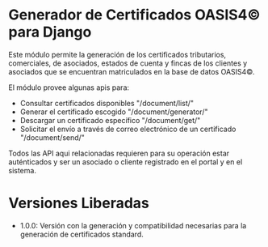 # Generador de Certificados OASIS4© para Django

Este módulo permite la generación de los certificados tributarios, comerciales, de asociados, estados de cuenta y fincas
de los clientes y asociados que se encuentran matriculados en la base de datos OASIS4©.

El módulo provee algunas apis para:

* Consultar certificados disponibles "/document/list/"
* Generar el certificado escogido "/document/generator/"
* Descargar un certificado específico "/document/get/"
* Solicitar el envío a través de correo electrónico de un certificado "/document/send/"

Todos las API aqui relacionadas requieren para su operación estar auténticados y ser un asociado o cliente registrado en el portal y en el sistema.

# Versiones Liberadas
* 1.0.0: Versión con la generación y compatibilidad necesarias para la generación de certificados standard.